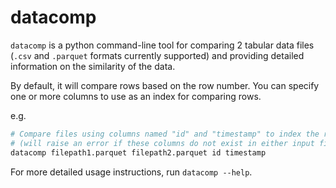 # datacomp

`datacomp` is a python command-line tool for comparing 2 tabular data files (`.csv` and `.parquet` formats currently supported)
and providing detailed information on the similarity of the data.

By default, it will compare rows based on the row number. You can specify one or more columns to use as an index for comparing rows.

e.g.
```sh
# Compare files using columns named "id" and "timestamp" to index the rows
# (will raise an error if these columns do not exist in either input file)
datacomp filepath1.parquet filepath2.parquet id timestamp
```

For more detailed usage instructions, run `datacomp --help`.
